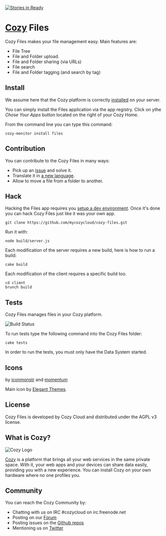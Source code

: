 [![Stories in Ready](https://badge.waffle.io/cozy/cozy-files.png?label=ready&title=Ready)](https://waffle.io/cozy/cozy-files)
# [Cozy](http://cozy.io) Files

Cozy Files makes your file management easy. Main features are: 

* File Tree
* File and Folder upload.
* File and Folder sharing (via URLs)
* File search
* File and Folder tagging (and search by tag)

## Install

We assume here that the Cozy platform is correctly [installed](http://cozy.io/host/install.html)
 on your server.

You can simply install the Files application via the app registry. Click on ythe *Chose Your Apps* button located on the right of your Cozy Home.

From the command line you can type this command:

    cozy-monitor install files


## Contribution

You can contribute to the Cozy Files in many ways:

* Pick up an [issue](https://github.com/mycozycloud/cozy-files/issues?state=open) and solve it.
* Translate it in [a new language](https://github.com/mycozycloud/cozy-files/tree/master/client/app/locales).
* Allow to move a file from a folder to another.


## Hack

Hacking the Files app requires you [setup a dev environment](http://cozy.io/hack/getting-started/). Once it's done you can hack Cozy Files just like it was your own app.

    git clone https://github.com/mycozycloud/cozy-files.git

Run it with:

    node build/server.js

Each modification of the server requires a new build, here is how to run a
build:

    cake build

Each modification of the client requires a specific build too.

    cd client
    brunch build

## Tests

Cozy Files manages files in your Cozy platform.

![Build
Status](https://travis-ci.org/mycozycloud/cozy-files.png?branch=master)

To run tests type the following command into the Cozy Files folder:

    cake tests

In order to run the tests, you must only have the Data System started.

## Icons

by [iconmonstr](http://iconmonstr.com/)
and [momentum](http://www.momentumdesignlab.com/)

Main icon by [Elegant Themes](http://www.elegantthemes.com/blog/freebie-of-the-week/beautiful-flat-icons-for-free).

## License

Cozy Files is developed by Cozy Cloud and distributed under the AGPL v3 license.

## What is Cozy?

![Cozy Logo](https://raw.github.com/mycozycloud/cozy-setup/gh-pages/assets/images/happycloud.png)

[Cozy](http://cozy.io) is a platform that brings all your web services in the
same private space.  With it, your web apps and your devices can share data
easily, providing you
with a new experience. You can install Cozy on your own hardware where no one
profiles you.

## Community

You can reach the Cozy Community by:

* Chatting with us on IRC #cozycloud on irc.freenode.net
* Posting on our [Forum](https://forum.cozy.io/)
* Posting issues on the [Github repos](https://github.com/cozy/)
* Mentioning us on [Twitter](http://twitter.com/mycozycloud)

